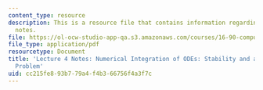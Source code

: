 ```yaml
---
content_type: resource
description: This is a resource file that contains information regarding lecture 4
  notes.
file: https://ol-ocw-studio-app-qa.s3.amazonaws.com/courses/16-90-computational-methods-in-aerospace-engineering-spring-2014/cc215fe893b779a4f4b366756f4a3f7c_MIT16_90S14_Lecture4.pdf
file_type: application/pdf
resourcetype: Document
title: 'Lecture 4 Notes: Numerical Integration of ODEs: Stability and a Ballistics
  Problem'
uid: cc215fe8-93b7-79a4-f4b3-66756f4a3f7c
---
```

